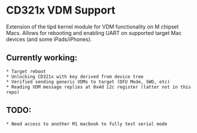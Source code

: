 # CD321x VDM Support

Extension of the tipd kernel module for VDM functionality on M chipset Macs. Allows for rebooting and enabling UART on supported target Mac devices (and some iPads/iPhones).

## Currently working:
	* Target reboot
	* Unlocking CD321x with key derived from device tree
 	* Verified sending generic VDMs to target (DFU Mode, SWD, etc)
  	* Reading VDM message replies at 0x4d i2c register (latter not in this repo)
  

## TODO:
	* Need access to another M1 macbook to fully test serial mode



 


